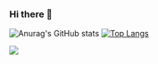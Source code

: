 ### Hi there 👋



![Anurag's GitHub stats](https://github-readme-stats.vercel.app/api?username=aquinofaby&theme=jolly&show_icons=true) [![Top Langs](https://github-readme-stats.vercel.app/api/top-langs/?username=aquinofaby&layout=compact)](https://github.com/aquinofaby/github-readme-stats) 

 [<img src="https://img.shields.io/badge/linkedin-%230077B5.svg?&style=for-the-badge&logo=linkedin&logoColor=white" />](https://www.linkedin.com/in/USERNAME/) 


<!--
**aquinofaby/aquinofaby** is a ✨ _special_ ✨ repository because its `README.md` (this file) appears on your GitHub profile.

Here are some ideas to get you started:

- 🔭 I’m currently working on ...
- 🌱 I’m currently learning ...
- 👯 I’m looking to collaborate on ...
- 🤔 I’m looking for help with ...
- 💬 Ask me about ...
- 📫 How to reach me: ...
- 😄 Pronouns: ...
- ⚡ Fun fact: ...
-->
